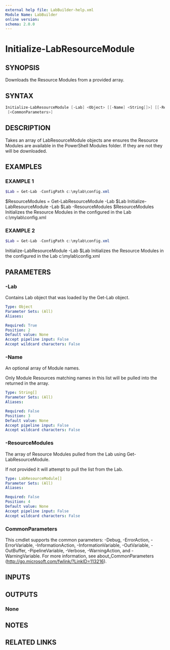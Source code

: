 ```yaml
---
external help file: LabBuilder-help.xml
Module Name: LabBuilder
online version:
schema: 2.0.0
---
```


# Initialize-LabResourceModule

## SYNOPSIS

Downloads the Resource Modules from a provided array.

## SYNTAX

```powershell
Initialize-LabResourceModule [-Lab] <Object> [[-Name] <String[]>] [[-ResourceModules] <LabResourceModule[]>]
 [<CommonParameters>]
```

## DESCRIPTION

Takes an array of LabResourceModule objects ane ensures the Resource Modules are available in
the PowerShell Modules folder.
If they are not they will be downloaded.

## EXAMPLES

### EXAMPLE 1

```powershell
$Lab = Get-Lab -ConfigPath c:\mylab\config.xml
```

$ResourceModules = Get-LabResourceModule -Lab $Lab
Initialize-LabResourceModule -Lab $Lab -ResourceModules $ResourceModules
Initializes the Resource Modules in the configured in the Lab c:\mylab\config.xml

### EXAMPLE 2

```powershell
$Lab = Get-Lab -ConfigPath c:\mylab\config.xml
```

Initialize-LabResourceModule -Lab $Lab
Initializes the Resource Modules in the configured in the Lab c:\mylab\config.xml

## PARAMETERS

### -Lab

Contains Lab object that was loaded by the Get-Lab object.

```yaml
Type: Object
Parameter Sets: (All)
Aliases:

Required: True
Position: 2
Default value: None
Accept pipeline input: False
Accept wildcard characters: False
```

### -Name

An optional array of Module names.

Only Module Resources matching names in this list will be pulled into the returned in the array.

```yaml
Type: String[]
Parameter Sets: (All)
Aliases:

Required: False
Position: 3
Default value: None
Accept pipeline input: False
Accept wildcard characters: False
```

### -ResourceModules

The array of Resource Modules pulled from the Lab using Get-LabResourceModule.

If not provided it will attempt to pull the list from the Lab.

```yaml
Type: LabResourceModule[]
Parameter Sets: (All)
Aliases:

Required: False
Position: 4
Default value: None
Accept pipeline input: False
Accept wildcard characters: False
```

### CommonParameters

This cmdlet supports the common parameters: -Debug, -ErrorAction, -ErrorVariable, -InformationAction, -InformationVariable, -OutVariable, -OutBuffer, -PipelineVariable, -Verbose, -WarningAction, and -WarningVariable.
For more information, see about_CommonParameters (http://go.microsoft.com/fwlink/?LinkID=113216).

## INPUTS

## OUTPUTS

### None

## NOTES

## RELATED LINKS
